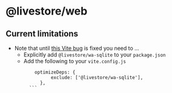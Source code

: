 # @livestore/web

## Current limitations

- Note that until [this Vite bug](https://github.com/vitejs/vite/issues/8427) is fixed you need to ...
  - Explicitly add `@livestore/wa-sqlite` to your `package.json`
  - Add the following to your `vite.config.js`
	  ```
		  optimizeDeps: {
				exclude: ['@livestore/wa-sqlite'],
			},
		```